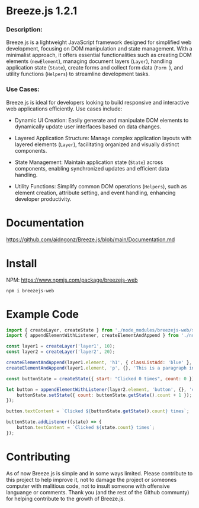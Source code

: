 # Breeze.js 1.2.1
### Description:

Breeze.js is a lightweight JavaScript framework designed for simplified web development, focusing on DOM manipulation and state management. With a minimalist approach, it offers essential functionalities such as creating DOM elements (`newElement`), managing document layers (`Layer`), handling application state (`State`), create forms and collect form data (`Form `), and utility functions (`Helpers`) to streamline development tasks.

### Use Cases:

Breeze.js is ideal for developers looking to build responsive and interactive web applications efficiently. Use cases include:

- Dynamic UI Creation: Easily generate and manipulate DOM elements to dynamically update user interfaces based on data changes.

- Layered Application Structure: Manage complex application layouts with layered elements (`Layer`), facilitating organized and visually distinct components.

- State Management: Maintain application state (`State`) across components, enabling synchronized updates and efficient data handling.

- Utility Functions: Simplify common DOM operations (`Helpers`), such as element creation, attribute setting, and event handling, enhancing developer productivity.

# Documentation
https://github.com/aidngonz/Breeze.js/blob/main/Documentation.md

# Install
NPM: https://www.npmjs.com/package/breezejs-web

```shell
npm i breezejs-web
```

# Example Code
```javascript
import { createLayer, createState } from './node_modules/breezejs-web/src/breeze.js';
import { appendElementWithListener, createElementAndAppend } from './node_modules/breezejs-web/src/helpers.js';

const layer1 = createLayer('layer1', 10);
const layer2 = createLayer('layer2', 20);

createElementAndAppend(layer1.element, 'h1', { classListAdd: 'blue' }, 'Hello World in Layer');
createElementAndAppend(layer1.element, 'p', {}, 'This is a paragraph in layer 1.');

const buttonState = createState({ start: "Clicked 0 times", count: 0 });

let button = appendElementWithListener(layer2.element, 'button', {}, 'click', () => {
    buttonState.setState({ count: buttonState.getState().count + 1 });
});

button.textContent = `Clicked ${buttonState.getState().count} times`;

buttonState.addListener((state) => {
    button.textContent = `Clicked ${state.count} times`;
});
```

# Contributing
As of now Breeze.js is simple and in some ways limited. Please contribute to this project to help improve it, not to damage the project or someones computer with malitious code, not to insult someone with offensive languange or comments. 
Thank you (and the rest of the Github communty) for helping contribute to the growth of Breeze.js.

